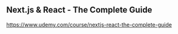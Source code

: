 ## Next.js & React - The Complete Guide

https://www.udemy.com/course/nextjs-react-the-complete-guide